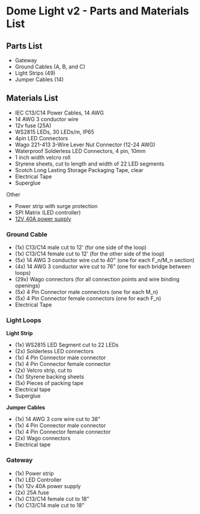 # Dome Light v2 - Parts and Materials List

## Parts List

- Gateway
- Ground Cables (A, B, and C)
- Light Strips (49)
- Jumper Cables (14)

## Materials List

- IEC C13/C14 Power Cables, 14 AWG
- 14 AWG 3 conductor wire
- 12v fuse (25A)
- WS2815 LEDs, 30 LEDs/m, IP65
- 4pin LED Connectors
- Wago 221-413 3-Wire Lever Nut Connector (12-24 AWG)
- Waterproof Solderless LED Connectors, 4 pin, 10mm
- 1 inch width velcro roll
- Styrene sheets, cut to length and width of 22 LED segments
- Scotch Long Lasting Storage Packaging Tape, clear
- Electrical Tape
- Superglue

Other

- Power strip with surge protection
- SPI Matrix (LED controller)
- [12V 40A power supply](https://www.amazon.com/ALITOVE-Adapter-Transformer-Converter-Amplifier/dp/B096DD8RHW?source=ps-sl-shoppingads-lpcontext&ref_=fplfs&smid=AA0YO4F2UD50F&gQT=1&th=1)

### Ground Cable

- (1x) C13/C14 male cut to 12' (for one side of the loop)
- (1x) C13/C14 female cut to 12' (for the other side of the loop)
- (5x) 14 AWG 3 conductor wire cut to 40" (one for each F_n/M_n section)
- (4x) 14 AWG 3 conductor wire cut to 76" (one for each bridge between loops)
- (29x) Wago connectors (for all connection points and wire binding openings)
- (5x) 4 Pin Connector male connectors (one for each M_n)
- (5x) 4 Pin Connector female connectors (one for each F_n)
- Electrical Tape

### Light Loops

**Light Strip**

- (1x) WS2815 LED Segment cut to 22 LEDs
- (2x) Solderless LED connectors
- (1x) 4 Pin Connector male connector
- (1x) 4 Pin Connector female connector
- (2x) Velcro strip, cut to <length of velcro strip>
- (1x) Styrene backing sheets
- (5x) Pieces of packing tape
- Electrical tape
- Superglue

**Jumper Cables**

- (1x) 14 AWG 3 core wire cut to 38"
- (1x) 4 Pin Connector male connector
- (1x) 4 Pin Connector female connector
- (2x) Wago connectors
- Electrical tape

### Gateway

- (1x) Power strip
- (1x) LED Controller
- (1x) 12v 40A power supply
- (2x) 25A fuse
- (1x) C13/C14 female cut to 18"
- (1x) C13/C14 male cut to 18"
